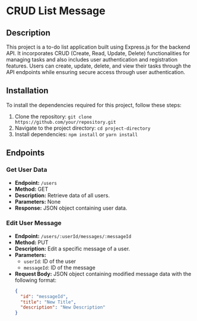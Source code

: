 # CRUD List Message

## Description
This project is a to-do list application built using Express.js for the backend API. It incorporates CRUD (Create, Read, Update, Delete) functionalities for managing tasks and also includes user authentication and registration features. Users can create, update, delete, and view their tasks through the API endpoints while ensuring secure access through user authentication.

## Installation
To install the dependencies required for this project, follow these steps:

1. Clone the repository: `git clone https://github.com/your/repository.git`
2. Navigate to the project directory: `cd project-directory`
3. Install dependencies: `npm install` or `yarn install`

## Endpoints

### Get User Data
- **Endpoint:** `/users`
- **Method:** GET
- **Description:** Retrieve data of all users.
- **Parameters:** None
- **Response:** JSON object containing user data.

### Edit User Message
- **Endpoint:** `/users/:userId/messages/:messageId`
- **Method:** PUT
- **Description:** Edit a specific message of a user.
- **Parameters:**
  - `userId`: ID of the user
  - `messageId`: ID of the message
- **Request Body:** JSON object containing modified message data with the following format:
  ```json
  {
    "id": "messageId",
    "title": "New Title",
    "description": "New Description"
  }

